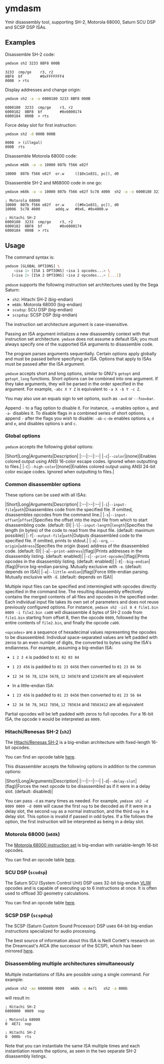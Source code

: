 # ymdasm
Ymir disassembly tool, supporting SH-2, Motorola 68000, Saturn SCU DSP and SCSP DSP ISAs.



## Examples

Disassemble SH-2 code:
```sh
ymdasm sh2 3233 8BF8 000B
```
```
3233  cmp/ge    r3, r2
8BF8  bf        #0xFFFFFFF4
000B  > rts
```

Display addresses and change origin:
```sh
ymdasm sh2 -a -o 6000180 3233 8BF8 000B
```
```
6000180  3233  cmp/ge    r3, r2
6000182  8BF8  bf        #0x6000174
6000184  000B  > rts
```

Force delay slot for first instruction:
```sh
ymdasm sh2 -d 000B 000B
```
```
000B  > (illegal)
000B  rts
```

Disassemble Motorola 68000 code:
```sh
ymdasm m68k -a -o 10000 807b f566 e82f
```
```
10000  807b f566 e82f  or.w     ([$0x1e831, pc]), d0
```

Disassemble SH-2 and M68000 code in one go:
```sh
ymdasm m68k -a -o 10000 807b f566 e82f 5c78 4000  sh2 -a -o 6000180 3233 8BF8 000B
```
```
; Motorola 68000
10000  807b f566 e82f  or.w     ([#0x1e831, pc]), d0
10006  5c78 4000       addq.w   #0x6, #0x4000.w

; Hitachi SH-2
6000180  3233  cmp/ge    r3, r2
6000182  8BF8  bf        #0x6000174
6000184  000B  > rts
```



## Usage

The command syntax is:

```sh
ymdasm [GLOBAL OPTIONS] \
    <isa 1> [ISA 1 OPTIONS] <isa 1 opcodes...> \
   [<isa 2> [ISA 2 OPTIONS] <isa 2 opcodes...> [...]]
```

`ymdasm` supports the following instruction set architectures used by the Sega Saturn:
- `sh2`: Hitachi SH-2 (big-endian)
- `m68k`: Motorola 68000 (big-endian)
- `scudsp`: SCU DSP (big-endian)
- `scspdsp`: SCSP DSP (big-endian)

The instruction set architecture argument is case-insensitive.

Passing an ISA argument initializes a new disassembly context with that instruction set architecture.
`ymdasm` does not assume a default ISA; you must always specify one of the supported ISA arguments to disassemble code.

The program parses arguments sequentially. Certain options apply globally and must be passed before specifying an ISA.
Options that apply to ISAs must be passed after the ISA argument.

`ymdasm` accepts short and long options, similar to GNU's `getopt` and `getopt_long` functions. Short options can be
combined into one argument. If they take arguments, they will be parsed in the order specified in the argument. For
example, `-abc X Y Z` is equivalent to `-a X -b Y -c Z`.

You may also use an equals sign to set options, such as `-a=X` or `--foo=bar`.

Append `-` to a flag option to disable it. For instance, `-a` enables option `a`, and `-a-` disables it. To disable
flags in a combined series of short options, append `-` after the flags you wish to disable: `-ab-c-de` enables
options `a`, `d` and `e`, and disables options `b` and `c`.



### Global options

`ymdasm` accepts the following global options:

|Short|Long|Arguments|Description|
|:--|:--|:--|
|`-c`|`--color`|(none)|Enables colored output using ANSI 16-color escape codes. Ignored when outputting to files.|
|`-C`|`--high-color`|(none)|Enables colored output using ANSI 24-bit color escape codes. Ignored when outputting to files.|



### Common disassembler options

These options can be used with all ISAs:

|Short|Long|Arguments|Description|
|:--|:--|:--|
|`-i`|`--input-file`|`path`|Disassembles code from the specified file. If omitted, disassembles opcodes from the command line.|
|`-s`|`--input-offset`|`offset`|Specifies the offset into the input file from which to start disassembling code. (default: 0)|
|`-l`|`--input-length`|`length`|Specifies the length (in bytes) of the code to read from the input file. (default: maximum possible)|
|`-f`|`--output-file`|`path`|Outputs disassembled code to the specified file. If omitted, prints to stdout.|
|`-o`|`--org`, `--origin`|`address`|Specifies the origin (base) address of the disassembled code. (default: 0)|
|`-a`|`--print-address`|(flag)|Prints addresses in the disassembly listing. (default: enabled)|
|`-c`|`--print-opcodes`|(flag)|Prints opcodes in the disassembly listing. (default: enabled)|
|`-E`|`--big-endian`|(flag)|Force big-endian parsing. Mutually exclusive with `-e`. (default: depends on ISA)|
|`-e`|`--little-endian`|(flag)|Force little-endian parsing. Mutually exclusive with `-E`. (default: depends on ISA)|

Multiple input files can be specified and intermingled with opcodes directly specified in the command line.
The resulting disassembly effectively contains the merged contents of all files and opcodes in the specified order.
Each individual input file takes its own set of parameters and does not reuse previously configured options.
For instance, `ymdasm sh2 -isl 8 4 file1.bin 0009 -i file2.bin ca00` will disassemble 4 bytes of SH-2 code from `file1.bin` starting from offset 8,
then the opcode `0009`, followed by the entire contents of `file2.bin`, and finally the opcode `ca00`.

`<opcodes>` are a sequence of hexadecimal values representing the opcodes to be disassembled.
Individual space-separated values are left padded with zeros to an even number of digits, the converted to bytes using the ISA's endianness.
For example, assuming a big-endian ISA:
- `1 2 3 4` is padded to `01 02 03 04`
- `1 23 456` is padded to `01 23 0456` then converted to `01 23 04 56`
- `12 34 56 78`, `1234 5678`, `12 345678` and `12345678` are all equivalent

- In a little-endian ISA:
- `1 23 456` is padded to `01 23 0456` then converted to `01 23 56 04`
- `12 34 56 78`, `3412 7856`, `12 785634` and `78563412` are all equivalent

Partial opcodes will be left padded with zeros to full opcodes. For a 16-bit ISA, the opcode `9` would be interpreted as `0009`.



### Hitachi/Renesas SH-2 (`sh2`)

The [Hitachi/Renesas SH-2](https://en.wikipedia.org/wiki/SuperH) is a big-endian architecture with fixed-length 16-bit
opcodes.

You can find an opcode table [here](https://shared-ptr.com/sh_insns.html).

This disassembler accepts the following options in addition to the common options:

|Short|Long|Arguments|Description|
|:--|:--|:--|
|`-d`|`--delay-slot`|(flag)|Forces the next opcode to be disassembled as if it were in a delay slot. (default: disabled)|

You can pass `-d` as many times as needed. For example, `ymdasm sh2 -d 0009 0009 -d 0009` will cause the first `nop` to
be decoded as if it were in a delay slot, the second `nop` as a normal instruction, and the third `nop` in a delay slot.
This option is invalid if passed in odd bytes. If a file follows the option, the first instruction will be interpreted
as being in a delay slot.



### Motorola 68000 (`m68k`)

The [Motorola 68000 instruction set](https://en.wikipedia.org/wiki/Motorola_68000) is big-endian with variable-length
16-bit opcodes.

You can find an opcode table [here](http://goldencrystal.free.fr/M68kOpcodes-v2.3.pdf).



### SCU DSP (`scudsp`)

The Saturn SCU (System Control Unit) DSP uses 32-bit big-endian [VLIW](https://en.wikipedia.org/wiki/Very_long_instruction_word)
opcodes and is capable of executing up to 6 instructions at once. It is often used to offload 3D geometry calculations.

You can find an opcode table [here](https://github.com/srg320/Saturn_hw/blob/main/SCU/SCU%20DSP.xlsx).



### SCSP DSP (`scspdsp`)

The SCSP (Saturn Custom Sound Processor) DSP uses 64-bit big-endian instructions specialized for audio processing.

The best source of information about this ISA is Neill Corlett's research on the Dreamcast's AICA (the successor of the
SCSP), which has been mirrored [here](https://raw.githubusercontent.com/Senryoku/dreamcast-docs/refs/heads/master/AICA/DOCS/myaica.txt).



### Disassembling multiple architectures simultaneously

Multiple instantiations of ISAs are possible using a single command. For example:

```sh
ymdasm sh2 -ao 6000000 0009   m68k -a 4e71   sh2 -a 000b
```
will result in:
```
; Hitachi SH-2
6000000  0009  nop

; Motorola 68000
0  4E71  nop

; Hitachi SH-2
0  000b  rts
```

Note that you can instantiate the same ISA multiple times and each instantiation resets the options, as seen in the two
separate SH-2 disassembly listings.
